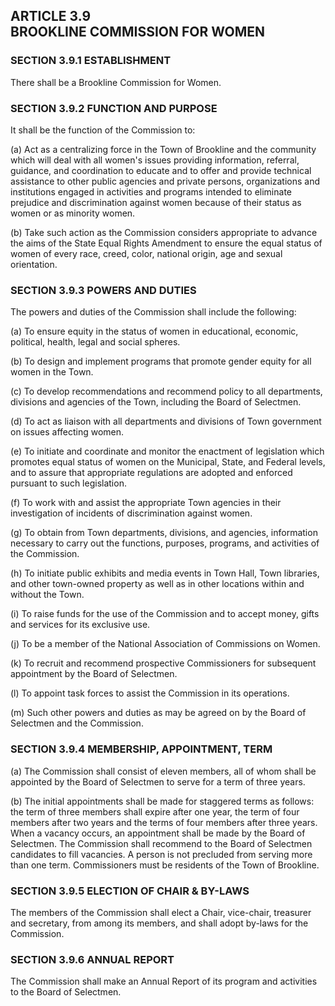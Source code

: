 ## ARTICLE 3.9<br/>BROOKLINE COMMISSION FOR WOMEN

### SECTION 3.9.1 ESTABLISHMENT

There shall be a Brookline Commission for Women.

### SECTION 3.9.2 FUNCTION AND PURPOSE

It shall be the function of the Commission to:

(a) Act as a centralizing force in the Town of
Brookline and the community which will deal with
all women's issues providing information, referral, guidance, and
coordination to educate
and to offer and provide technical assistance to other public agencies
and private persons, organizations and institutions engaged in
activities and programs intended to eliminate prejudice and
discrimination against women because of their status as women or as
minority women.

(b) Take such action as the Commission considers
appropriate to advance the aims of the State
Equal Rights Amendment to ensure the equal status of women of every
race, creed, color, national origin, age and sexual orientation.

### SECTION 3.9.3 POWERS AND DUTIES

The powers and duties of the Commission shall include the following:

(a) To ensure equity in the status of women in
educational, economic, political, health, legal
and social spheres.

(b) To design and implement programs that promote
gender equity for all women in the Town.

(c) To develop recommendations and recommend policy to all departments,
divisions and agencies of the Town, including the Board of Selectmen.

(d) To act as liaison with all departments and
divisions of Town government on issues affecting women.

(e) To initiate and coordinate and monitor the
enactment of legislation which promotes equal
status of women on the Municipal, State, and
Federal levels, and to assure that appropriate
regulations are adopted and enforced pursuant to
such legislation.

(f) To work with and assist the appropriate Town
agencies in their investigation of incidents of
discrimination against women.

(g) To obtain from Town departments, divisions, and
agencies, information necessary to carry out the
functions, purposes, programs, and activities of
the Commission.

(h) To initiate public exhibits and media events in
Town Hall, Town libraries, and other town-owned
property as well as in other locations within and
without the Town.

(i) To raise funds for the use of the Commission and
to accept money, gifts and services for its
exclusive use.

(j) To be a member of the National Association of
Commissions on Women.

(k) To recruit and recommend prospective
Commissioners for subsequent appointment by the
Board of Selectmen.

(l) To appoint task forces to assist the Commission
in its operations.

(m) Such other powers and duties as may be agreed on
by the Board of Selectmen and the Commission.

### SECTION 3.9.4 MEMBERSHIP, APPOINTMENT, TERM

(a) The Commission shall consist of eleven members,
all of whom shall be appointed by the Board of
Selectmen to serve for a term of three years.

(b) The initial appointments shall be made for
staggered terms as follows: the term of three
members shall expire after one year, the term of four members after
two years and the terms of four members after three years. When a
vacancy occurs, an appointment shall be made by the Board of
Selectmen. The Commission shall recommend to the Board of Selectmen
candidates to fill vacancies. A person is not precluded from serving
more than one term. Commissioners must be residents of the Town of
Brookline.

### SECTION 3.9.5 ELECTION OF CHAIR & BY-LAWS

The members of the Commission shall elect a Chair, vice-chair, treasurer
and secretary, from among its members, and shall adopt by-laws for the
Commission.

### SECTION 3.9.6 ANNUAL REPORT

The Commission shall make an Annual Report of its program and activities
to the Board of Selectmen.
